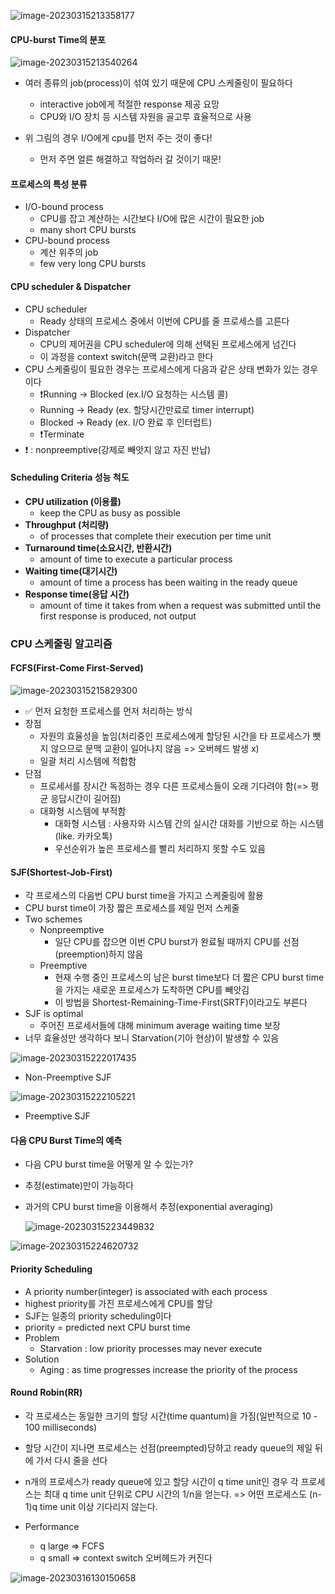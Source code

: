 ![image-20230315213358177](../../../../../../AppData/Roaming/Typora/typora-user-images/image-20230315213358177.png)                                                                                                                                                                                                                    



#### CPU-burst Time의 분포

![image-20230315213540264](../../../../../../AppData/Roaming/Typora/typora-user-images/image-20230315213540264.png)

- 여러 종류의 job(process)이 섞여 있기 때문에 CPU 스케줄링이 필요하다
  - interactive job에게 적절한 response 제공 요망
  - CPU와 I/O 장치 등 시스템 자원을 골고루 효율적으로 사용

- 위 그림의 경우 I/O에게 cpu를 먼저 주는 것이 좋다!
  - 먼저 주면 얼른 해결하고 작업하러 갈 것이기 때문!



#### 프로세스의 특성 분류

- I/O-bound process
  - CPU를 잡고 계산하는 시간보다 I/O에 많은 시간이 필요한 job
  - many short CPU bursts
- CPU-bound process
  - 계산 위주의 job
  - few very long CPU bursts



#### CPU scheduler & Dispatcher

- CPU scheduler
  - Ready 상태의 프로세스 중에서 이번에 CPU를 줄 프로세스를 고른다
- Dispatcher
  - CPU의 제어권을 CPU scheduler에 의해 선택된 프로세스에게 넘긴다
  - 이 과정을 context switch(문맥 교환)라고 한다
- CPU 스케줄링이 필요한 경우는 프로세스에게 다음과 같은 상태 변화가 있는 경우이다
  - ❗Running -> Blocked (ex.I/O 요청하는 시스템 콜)
  - Running -> Ready (ex. 할당시간만료로 timer interrupt)
  - Blocked -> Ready (ex. I/O 완료 후 인터럽트)
  - ❗Terminate
- ❗ : nonpreemptive(강제로 빼앗지 않고 자진 반납)



#### Scheduling Criteria 성능 척도

- **CPU utilization (이용률)**
  - keep the CPU as busy as possible
- **Throughput (처리량)**
  - of processes that complete their execution per time unit
- **Turnaround time(소요시간, 반환시간)**
  - amount of time to execute a particular process
- **Waiting time(대기시간)**
  - amount of time a process has been waiting in the ready queue
- **Response time(응답 시간)**
  - amount of time it takes from when a request was submitted until the first response is produced, not output



### CPU 스케줄링 알고리즘

#### FCFS(First-Come First-Served)

![image-20230315215829300](../../../../../../AppData/Roaming/Typora/typora-user-images/image-20230315215829300.png)

- ✅ 먼저 요청한 프로세스를 먼저 처리하는 방식
- 장점
  - 자원의 효율성을 높임(처리중인 프로세스에게 할당된 시간을 타 프로세스가 뺏지 않으므로 문맥 교환이 일어나지 않음 => 오버헤드 발생 x)
  - 일괄 처리 시스템에 적합함
- 단점
  - 프로세서를 장시간 독점하는 경우 다른 프로세스들이 오래 기다려야 함(=> 평균 응답시간이 길어짐)
  - 대화형 시스템에 부적함
    - 대화형 시스템 : 사용자와 시스템 간의 실시간 대화를 기반으로 하는 시스템(like. 카카오톡)
    - 우선순위가 높은 프로세스를 빨리 처리하지 못할 수도 있음



#### SJF(Shortest-Job-First)

- 각 프로세스의 다음번 CPU burst time을 가지고 스케줄링에 활용
- CPU burst time이 가장 짧은 프로세스를 제일 먼저 스케줄
- Two schemes
  - Nonpreemptive
    - 일단 CPU를 잡으면 이번 CPU burst가 완료될 때까지 CPU를 선점(preemption)하지 않음
  - Preemptive
    - 현재 수행 중인 프로세스의 남은 burst time보다 더 짧은 CPU burst time을 가지는 새로운 프로세스가 도착하면 CPU를 빼앗김
    - 이 방법을 Shortest-Remaining-Time-First(SRTF)이라고도 부른다
- SJF is optimal
  - 주어진 프로세서들에 대해 minimum average waiting time 보장
- 너무 효율성만 생각하다 보니 Starvation(기아 현상)이 발생할 수 있음

![image-20230315222017435](../../../../../../AppData/Roaming/Typora/typora-user-images/image-20230315222017435.png)

- Non-Preemptive SJF

![image-20230315222105221](../../../../../../AppData/Roaming/Typora/typora-user-images/image-20230315222105221.png)

- Preemptive SJF



#### 다음 CPU Burst Time의 예측

- 다음 CPU burst time을 어떻게 알 수 있는가?

- 추정(estimate)만이 가능하다

- 과거의 CPU burst time을 이용해서 추정(exponential averaging)

  ![image-20230315223449832](../../../../../../AppData/Roaming/Typora/typora-user-images/image-20230315223449832.png)

![image-20230315224620732](../../../../../../AppData/Roaming/Typora/typora-user-images/image-20230315224620732.png)



#### Priority Scheduling

- A priority number(integer) is associated with each process
- highest priority를 가진 프로세스에게 CPU를 할당
- SJF는 일종의 priority scheduling이다
- priority = predicted next CPU burst time
- Problem
  - Starvation : low priority processes may never execute
- Solution
  - Aging : as time progresses increase the priority of the process



#### Round Robin(RR)

- 각 프로세스는 동일한 크기의 할당 시간(time quantum)을 가짐(일반적으로 10 - 100 milliseconds)
- 할당 시간이 지나면 프로세스는 선점(preempted)당하고 ready queue의 제일 뒤에 가서 다시 줄을 선다
- n개의 프로세스가 ready queue에 있고 할당 시간이 q time unit인 경우 각 프로세스는 최대 q time unit 단위로 CPU 시간의 1/n을 얻는다. => 어떤 프로세스도 (n-1)q time unit 이상 기다리지 않는다.

- Performance
  - q large => FCFS
  - q small => context switch 오버헤드가 커진다

![image-20230316130150658](../../../../../../AppData/Roaming/Typora/typora-user-images/image-20230316130150658.png)